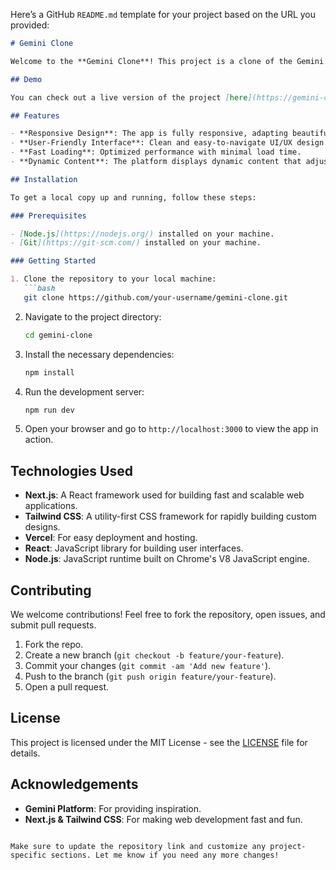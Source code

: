 Here’s a GitHub `README.md` template for your project based on the URL you provided:

```markdown
# Gemini Clone

Welcome to the **Gemini Clone**! This project is a clone of the Gemini platform, designed and built with a focus on responsive design and user-friendly features. It provides an excellent example of how to create a seamless experience across multiple devices and platforms. 

## Demo

You can check out a live version of the project [here](https://gemini-clone-henna-seven.vercel.app/).

## Features

- **Responsive Design**: The app is fully responsive, adapting beautifully on mobile, tablet, and desktop devices.
- **User-Friendly Interface**: Clean and easy-to-navigate UI/UX design.
- **Fast Loading**: Optimized performance with minimal load time.
- **Dynamic Content**: The platform displays dynamic content that adjusts based on user interaction.

## Installation

To get a local copy up and running, follow these steps:

### Prerequisites

- [Node.js](https://nodejs.org/) installed on your machine.
- [Git](https://git-scm.com/) installed on your machine.

### Getting Started

1. Clone the repository to your local machine:
   ```bash
   git clone https://github.com/your-username/gemini-clone.git
   ```

2. Navigate to the project directory:
   ```bash
   cd gemini-clone
   ```

3. Install the necessary dependencies:
   ```bash
   npm install
   ```

4. Run the development server:
   ```bash
   npm run dev
   ```

5. Open your browser and go to `http://localhost:3000` to view the app in action.

## Technologies Used

- **Next.js**: A React framework used for building fast and scalable web applications.
- **Tailwind CSS**: A utility-first CSS framework for rapidly building custom designs.
- **Vercel**: For easy deployment and hosting.
- **React**: JavaScript library for building user interfaces.
- **Node.js**: JavaScript runtime built on Chrome's V8 JavaScript engine.

## Contributing

We welcome contributions! Feel free to fork the repository, open issues, and submit pull requests.

1. Fork the repo.
2. Create a new branch (`git checkout -b feature/your-feature`).
3. Commit your changes (`git commit -am 'Add new feature'`).
4. Push to the branch (`git push origin feature/your-feature`).
5. Open a pull request.

## License

This project is licensed under the MIT License - see the [LICENSE](LICENSE) file for details.

## Acknowledgements

- **Gemini Platform**: For providing inspiration.
- **Next.js & Tailwind CSS**: For making web development fast and fun.
```

Make sure to update the repository link and customize any project-specific sections. Let me know if you need any more changes!
